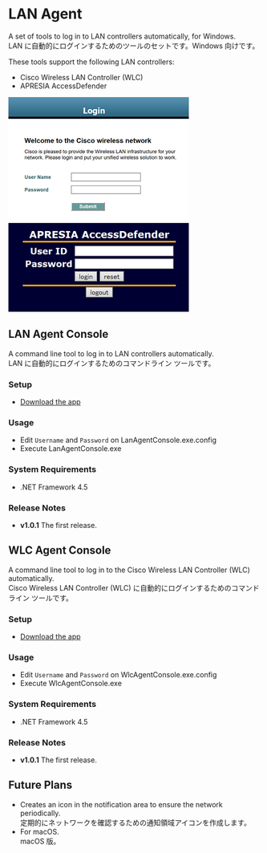 # LAN Agent
A set of tools to log in to LAN controllers automatically, for Windows.  
LAN に自動的にログインするためのツールのセットです。Windows 向けです。

These tools support the following LAN controllers:
- Cisco Wireless LAN Controller (WLC)
- APRESIA AccessDefender

![WLC-Login](Images/WLC-Login-Small.png)
![Adef-Login](Images/Adef-Login-Small.png)

## LAN Agent Console
A command line tool to log in to LAN controllers automatically.  
LAN に自動的にログインするためのコマンドライン ツールです。

### Setup
- [Download the app](https://github.com/kcg-edu-future-lab/LAN-Agent/raw/master/Downloads/LanAgentConsole-1.0.1.zip)

### Usage
- Edit `Username` and `Password` on LanAgentConsole.exe.config
- Execute LanAgentConsole.exe

### System Requirements
- .NET Framework 4.5

### Release Notes
- **v1.0.1** The first release.

## WLC Agent Console
A command line tool to log in to the Cisco Wireless LAN Controller (WLC) automatically.  
Cisco Wireless LAN Controller (WLC) に自動的にログインするためのコマンドライン ツールです。

### Setup
- [Download the app](https://github.com/kcg-edu-future-lab/LAN-Agent/raw/master/Downloads/WlcAgentConsole-1.0.1.zip)

### Usage
- Edit `Username` and `Password` on WlcAgentConsole.exe.config
- Execute WlcAgentConsole.exe

### System Requirements
- .NET Framework 4.5

### Release Notes
- **v1.0.1** The first release.

## Future Plans
- Creates an icon in the notification area to ensure the network periodically.  
定期的にネットワークを確認するための通知領域アイコンを作成します。
- For macOS.  
macOS 版。
